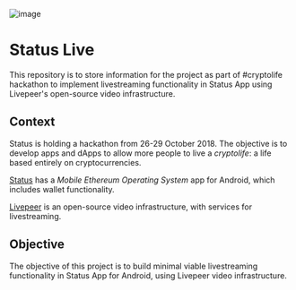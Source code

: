 ![image](https://user-images.githubusercontent.com/2212651/47438511-e6b78880-d7aa-11e8-8cbb-74e4e859b589.png)

# Status Live

This repository is to store information for the project as part of #cryptolife hackathon to implement livestreaming functionality in Status App using Livepeer's open-source video infrastructure.

## Context

Status is holding a hackathon from 26-29 October 2018. The objective is to develop apps and dApps to allow more people to live a _cryptolife_: a life based entirely on cryptocurrencies.

[Status](https://status.im/) has a _Mobile Ethereum Operating System_ app for Android, which includes wallet functionality.

[Livepeer](https://livepeer.org/) is an open-source video infrastructure, with services for livestreaming.

## Objective

The objective of this project is to build minimal viable livestreaming functionality in Status App for Android, using Livepeer video infrastructure.
